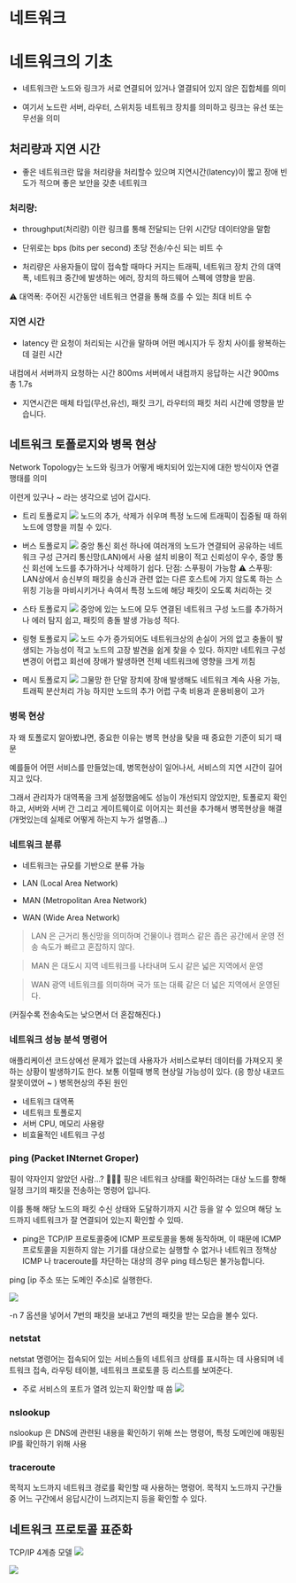 # 네트워크

# 네트워크의 기초

- 네트워크란 노드와 링크가 서로 연결되어 있거나 열결되어 있지 않은 집합체를 의미

- 여기서 노드란 서버, 라우터, 스위치등 네트워크 장치를 의미하고 링크는 유선 또는 무선을 의미

## 처리량과 지연 시간

- 좋은 네트워크란 많을 처리량을 처리할수 있으며 지연시간(latency)이 짧고 장애 빈도가 적으며
좋은 보안을 갖춘 네트워크

### 처리량:
- throughput(처리량) 이란 링크를 통해 전달되는 단위 시간당 데이터양을 말함

- 단위로는 bps (bits per second) 초당 전송/수신 되는 비트 수

- 처리량은 사용자들이 많이 접속할 때마다 커지는 트래픽, 네트워크 장치 간의 대역폭, 네트워크 중간에 발생하는 에러, 장치의 하드웨어 스펙에 영향을 받음.

⚠️ 대역폭: 주어진 시간동안 네트워크 연결을 통해 흐를 수 있는 최대 비트 수

### 지연 시간
- latency 란 요청이 처리되는 시간을 말하며 어떤 메시지가 두 장치 사이를 왕복하는데 걸린 시간

내컴에서 서버까지 요청하는 시간 800ms 
서버에서 내컴까지 응답하는 시간 900ms
총 1.7s 

- 지연시간은 매체 타입(무선,유선), 패킷 크기, 라우터의 패킷 처리 시간에 영향을 받습니다.

## 네트워크 토폴로지와 병목 현상

Network Topology는 노드와 링크가 어떻게 배치되어 있는지에 대한 방식이자 연결 행태를 의미

이런게 있구나 ~ 라는 생각으로 넘어 갑시다.

- 트리 토폴로지 
![](https://velog.velcdn.com/images/noahshin__11/post/e2579fe6-abde-4ce1-b3f3-5fbfee35a59c/image.png)
노드의 추가, 삭제가 쉬우며 특정 노드에 트래픽이 집중될 때 하위 노드에 영향을 끼칠 수 있다.
- 버스 토폴로지
![](https://velog.velcdn.com/images/noahshin__11/post/3071162a-4e6b-42aa-b9c5-6ca8e8d00397/image.png)
중앙 통신 회선 하나에 여러개의 노드가 연결되어 공유하는 네트워크 구성
근거리 통신망(LAN)에서 사용
설치 비용이 적고 신뢰성이 우수, 
중앙 통신 회선에 노드를 추가하거나 삭제하기 쉽다.
단점: 스푸핑이 가능함
⚠️ 스푸핑: LAN상에서 송신부의 패킷을 송신과 관련 없는 다른 호스트에 가지 않도록 하는 스위칭 기능을 마비시키거나 속여서 특정 노드에 해당 패킷이 오도록 처리하는 것

- 스타 토폴로지
![](https://velog.velcdn.com/images/noahshin__11/post/aec8cb66-2f61-495c-bd37-d7beec4f5c7f/image.png)
중앙에 있는 노드에 모두 연결된 네트워크 구성
노드를 추가하거나 에러 탐지 쉽고,  패킷의 충돌 발생 가능성 적다.

- 링형 토폴로지
![](https://velog.velcdn.com/images/noahshin__11/post/f2729ec4-430b-48dd-b4ca-bc0efc597e2d/image.png)
노드 수가 증가되어도 네트워크상의 손실이 거의 없고 충돌이 발생되는 가능성이 적고 노드의 고장 발견을 쉽게 찾을 수 있다.
하지만 네트워크 구성 변경이 어렵고 회선에 장애가 발생하면 전체 네트워크에 영향을 크게 끼침

- 메시 토폴로지
![](https://velog.velcdn.com/images/noahshin__11/post/487ddd3a-c32b-4531-986b-3680add594c8/image.png)
그물망
한 단말 장치에 장애 발생해도 네트워크 계속 사용 가능, 트래픽 분산처리 가능
하지만 노드의 추가 어렵
구축 비용과 운용비용이 고가

### 병목 현상

자 왜 토폴로지 알아봤냐면,
중요한 이유는 병목 현상을 탖을 때 중요한 기준이 되기 때문

예를들어
어떤 서비스를 만들었는데, 
병목현상이 일어나서, 서비스의 지연 시간이 길어지고 있다.

그래서 관리자가 대역폭을 크게 설정했음에도 성능이 개선되지 않았지만,
토폴로지 확인하고, 서버와 서버 간 그리고 게이트웨이로 이어지는 회선을 추가해서 병목현상을 해결
(개멋있는데 실제로 어떻게 하는지 누가 설명좀...)

### 네트워크 분류

- 네트워크는 규모를 기반으로 분류 가능

- LAN (Local Area Network)
- MAN (Metropolitan Area Network)
- WAN (Wide Area Network)

> LAN 은 근거리 통신망을 의미하며 건물이나 캠퍼스 같은 좁은 공간에서 운영
전송 속도가 빠르고 혼잡하지 않다.

> MAN 은 대도시 지역 네트워크를 나타내며 도시 같은 넓은 지역에서 운영

> WAN 광역 네트워크를 의미하며 국가 또는 대륙 같은 더 넓은 지역에서 운영된다.

(커질수록 전송속도는 낮으면서 더 혼잡해진다.)

### 네트워크 성능 분석 명령어

애플리케이션 코드상에선 문제가 없는데 사용자가 서비스로부터 데이터를 가져오지 못하는 상황이 발생하기도 한다.
보통 이럴때 병목 현상일 가능성이 있다. (응 항상 내코드 잘못이였어 ~ )
병목현상의 주된 원인
- 네트워크 대역폭
- 네트워크 토폴로지
- 서버 CPU, 메모리 사용량
- 비효율적인 네트워크 구성

### ping (Packet INternet Groper)
핑이 약자인지 알았던 사람...? 🤷🏼‍♂️
핑은 네트워크 상태를 확인하려는 대상 노드를 향해 일정 크기의 패킷을 전송하는 명령어 입니다.

이를 통해 해당 노드의 패킷 수신 상태와 도달하기까지 시간 등을 알 수 있으며 해당 노드까지 네트워크가 잘 연결되어 있는지 확인할 수 있따.
- ping은 TCP/IP 프로토콜중에 ICMP 프로토콜을 통해 동작하며, 이 때문에 ICMP 프로토콜을 지원하지 않는 기기를 대상으로는 실행할 수 없거나 네트워크 정책상 ICMP 나 traceroute를 차단하는 대상의 경우 ping 테스팅은 불가능합니다.

ping [ip 주소 또는 도메인 주소]로 실행한다. 

![](https://velog.velcdn.com/images/noahshin__11/post/88819192-4774-4000-bdf6-f9bb4e0db114/image.png)

-n 7 옵션을 넣어서 7번의 패킷을 보내고 7번의 패킷을 받는 모습을 볼수 있다.

### netstat
netstat 명령어는 접속되어 있는 서비스들의 네트워크 상태를 표시하는 데 사용되며 네트워크 접속, 라우팅 테이블, 네트워크 프로토콜 등 리스트를 보여준다.
- 주로 서비스의 포트가 열려 있는지 확인할 때 씀
![](https://velog.velcdn.com/images/noahshin__11/post/a7b84cb1-48fc-4ca9-b144-e8e7926ee587/image.png)

### nslookup
nslookup 은 DNS에 관련된 내용을 확인하기 위해 쓰는 명령어,
특정 도메인에 매핑된 IP를 확인하기 위해 사용

### traceroute
목적지 노드까지 네트워크 경로를 확인할 때 사용하는 명령어.
목적지 노드까지 구간들중 어느 구간에서 응답시간이 느려지는지 등을 확인할 수 있다.

## 네트워크 프로토콜 표준화

TCP/IP 4계층 모델
![](https://velog.velcdn.com/images/noahshin__11/post/e9af6776-f172-46e1-a8ee-ed7aba025096/image.png)


![](https://velog.velcdn.com/images/noahshin__11/post/b5f1775e-79ef-46d1-8794-e8e63ae58e5f/image.png)
















